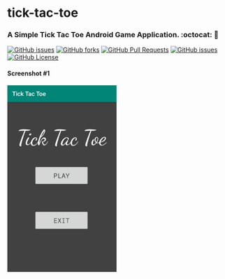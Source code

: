 # tick-tac-toe

### A Simple Tick Tac Toe Android Game Application. :octocat: :gem:

[![GitHub issues](https://img.shields.io/github/stars/Vishal1297/tick-tac-toe)](https://github.com/Vishal1297/tick-tac-toe/stargazers)
[![GitHub forks](https://img.shields.io/github/forks/Vishal1297/tick-tac-toe)](https://github.com/Vishal1297/tick-tac-toe/network/members)
[![GitHub Pull Requests](https://img.shields.io/github/issues-pr/Vishal1297/tick-tac-toe?style=plastic)](https://github.com/Vishal1297/tick-tac-toe/pulls)
[![GitHub issues](https://img.shields.io/github/issues/Vishal1297/tick-tac-toe?style=plastic)](https://github.com/Vishal1297/tick-tac-toe/issues)
[![GitHub License](https://img.shields.io/github/license/Vishal1297/tick-tac-toe)](https://github.com/Vishal1297/tick-tac-toe/blob/master/LICENSE)

#### Screenshot #1

<img src="images/ticktacktoe.jpg" width="250"> 
